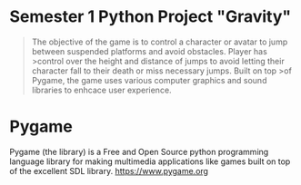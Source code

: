 # Semester 1 Python Project "Gravity"
> The objective of the game is to control a character or avatar to jump between suspended platforms and avoid obstacles. Player has >control over the height and distance of jumps to avoid letting their character fall to their death or miss necessary jumps. Built on top >of Pygame, the game uses various computer graphics and sound libraries to enhcace user experience.

# Pygame
Pygame (the library) is a Free and Open Source python programming language library for making multimedia applications like games built on top of the excellent SDL library. https://www.pygame.org

